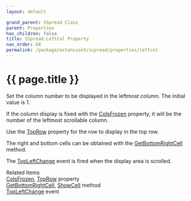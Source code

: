 ```yaml
---
layout: default

grand_parent: SSpread Class
parent: Properties
has_children: false
title: SSpread.LeftCol Property
nav_order: 68
permalink: /package/extension5/sspread/properties/leftcol
---
```

# {{ page.title }}

Set the column number to be displayed in the leftmost column. The initial value is 1.

If the column display is fixed with the <a href="/package/extension5/sspread/properties/colsfrozen">ColsFrozen</a> property, it will be the number of the leftmost scrollable column.

Use the <a href="/package/extension5/sspread/properties/toprow">TopRow</a>  property for the row to display in the top row.

The right and bottom cells can be obtained with the <a href="/package/extension5/sspread/methods/getbottomrightcell">GetBottomRightCell</a> method.

The <a href="/package/extension5/sspread/events/topleftchange">TopLeftChange</a> event is fired when the display area is scrolled.

Related Items<br>
<a href="/package/extension5/sspread/properties/colsfrozen">ColsFrozen</a>, <a href="/package/extension5/sspread/properties/toprow">TopRow</a> property<br>
<a href="/package/extension5/sspread/methods/getbottomrightcell">GetBottomRightCell</a>, <a href="/package/extension5/sspread/methods/showcell">ShowCell</a> method<br>
<a href="/package/extension5/sspread/events/topleftchange">TopLeftChange</a> event
